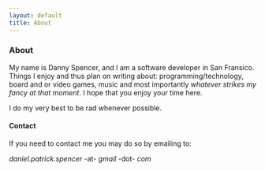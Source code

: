 ```yaml
---
layout: default
title: About
---
```


### About

My name is Danny Spencer, and I am a software developer in San Fransico. Things I enjoy and thus plan on writing about: programming/technology, board and or video games, music and most importantly _whatever strikes my fancy at that moment_. I hope that you enjoy your time here.

I do my very best to be rad whenever possible.

#### Contact

If you need to contact me you may do so by emailing to:

_daniel.patrick.spencer_ -at- _gmail_ -dot- _com_
